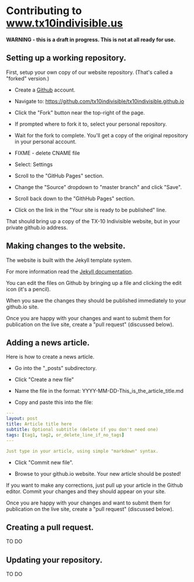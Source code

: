 # Contributing to www.tx10indivisible.us

**WARNING - this is a draft in progress. This is not at all ready for use.**

## Setting up a working repository.

First, setup your own copy of our website repository. (That's called a "forked" version.)

* Create a [Github](https://github.com) account.

* Navigate to: https://github.com/tx10indivisible/tx10indivisible.github.io

* Click the "Fork" button near the top-right of the page.

* If prompted where to fork it to, select your personal repository.

* Wait for the fork to complete. You'll get a copy of the original repository in your personal account.

* FIXME - delete CNAME file

* Select: Settings

* Scroll to the "GitHub Pages" section.

* Change the "Source" dropdown to "master branch" and click "Save".

* Scroll back down to the "GithHub Pages" section.

* Click on the link in the "Your site is ready to be published" line.

That should bring up a copy of the TX-10 Indivisible website, but in your private github.io address.


## Making changes to the website.

The website is built with the Jekyll template system.

For more information read the [Jekyll documentation](https://jekyllrb.com/docs/home/).

You can edit the files on Github by bringing up a file and clicking the edit icon (it's a pencil).

When you save the changes they should be published immediately to your github.io site.

Once you are happy with your changes and want to submit them for
publication on the live site, create a "pull request" (discussed below).


## Adding a news article.

Here is how to create a news article.

* Go into the "_posts" subdirectory.

* Click "Create a new file"

* Name the file in the format: YYYY-MM-DD-This_is_the_article_title.md

* Copy and paste this into the file:

```yaml
---
layout: post
title: Article title here
subtitle: Optional subtitle (delete if you don't need one)
tags: [tag1, tag2, or_delete_line_if_no_tags]
---

Just type in your article, using simple "markdown" syntax.
```
* Click "Commit new file".

* Browse to your github.io website. Your new article should be posted!

If you want to make any corrections, just pull up your article in the
Github editor. Commit your changes and they should appear on your site.

Once you are happy with your changes and want to submit them for
publication on the live site, create a "pull request" (discussed below).


## Creating a pull request.

TO DO


## Updating your repository.

TO DO


